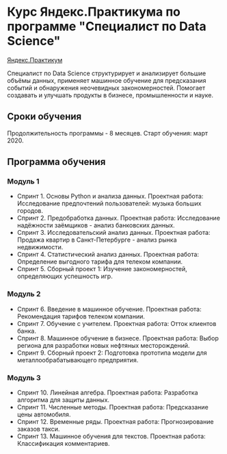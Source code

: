 # Курс Яндекс.Практикума по программе "Специалист по Data Science"
<a href="https://praktikum.yandex.ru/profile/data-scientist/">Яндекс.Практикум</a>

Специалист по Data Science структурирует и анализирует большие объёмы данных, применяет машинное обучение для предсказания событий и обнаружения неочевидных закономерностей. Помогает создавать и улучшать продукты в бизнесе, промышленности и науке.
## Сроки обучения
Продолжительность программы - 8 месяцев. Старт обучения: март 2020.

## Программа обучения
### Модуль 1
-	Спринт 1. Основы Python и анализа данных. Проектная работа: Исследование предпочтений пользователей: музыка больших городов.
-	Спринт 2. Предобработка данных. Проектная работа: Исследование надёжности заёмщиков - анализ банковских данных.
-	Спринт 3. Исследовательский анализ данных. Проектная работа: Продажа квартир в Санкт-Петербурге - анализ рынка недвижимости.
-	Спринт 4. Статистический анализ данных. Проектная работа: Определение выгодного тарифа для телеком компании.
-	Спринт 5. Сборный проект 1: Изучение закономерностей, определяющих успешность игр.
### Модуль 2
-	Спринт 6. Введение в машинное обучение. Проектная работа: Рекомендация тарифов телеком компании.
-	Спринт 7. Обучение с учителем. Проектная работа: Отток клиентов банка.
-	Спринт 8. Машинное обучение в бизнесе. Проектная работа: Выбор региона для разработки новых нефтяных месторождений.
-	Спринт 9. Сборный проект 2: Подготовка прототипа модели для металлообрабатывающего предприятия.
### Модуль 3
-	Спринт 10. Линейная алгебра. Проектная работа: Разработка алгоритма для защиты данных.
-	Спринт 11. Численные методы. Проектная работа: Предсказание цены автомобиля.
-	Спринт 12. Временные ряды. Проектная работа: Прогнозирование заказов такси.
- Спринт 13. Машинное обучения для текстов. Проектная работа: Классификация комментариев.
